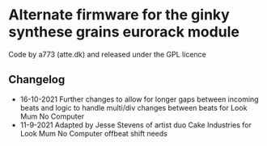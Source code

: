 # Alternate firmware for the ginky synthese grains eurorack module

Code by a773 (atte.dk) and released under the GPL licence


## Changelog

- 16-10-2021 Further changes to allow for longer gaps between incoming beats and logic to handle multi/div changes between beats for Look Mum No Computer
- 11-9-2021 Adapted by Jesse Stevens of artist duo Cake Industries for Look Mum No Computer offbeat shift needs
